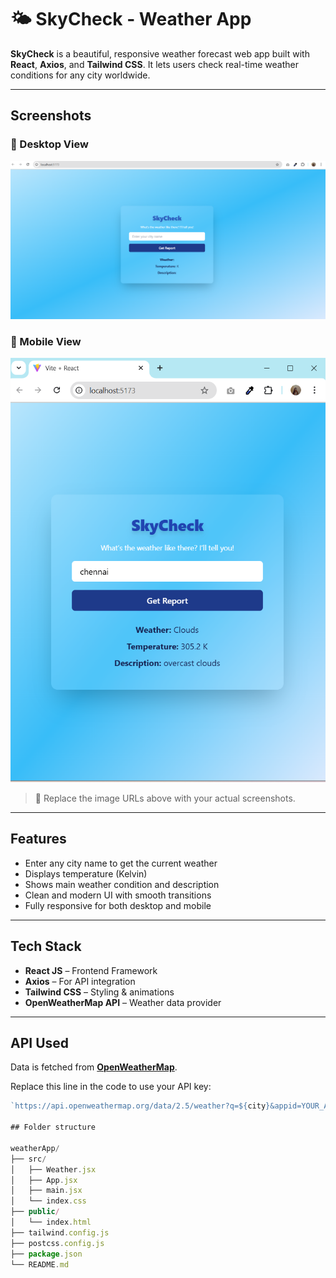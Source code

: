 # 🌤️ SkyCheck - Weather App

**SkyCheck** is a beautiful, responsive weather forecast web app built with **React**, **Axios**, and **Tailwind CSS**. It lets users check real-time weather conditions for any city worldwide.

---

##  Screenshots

### 🔹 Desktop View
![Desktop Screenshot](src/assets/screenshots/DesktopView.png)

### 🔹 Mobile View
![Mobile Screenshot](src\assets\screenshots\MobileView.png)

> 📸 Replace the image URLs above with your actual screenshots.

---

##  Features

-  Enter any city name to get the current weather
-  Displays temperature (Kelvin)
-  Shows main weather condition and description
-  Clean and modern UI with smooth transitions
-  Fully responsive for both desktop and mobile

---

##  Tech Stack

- **React JS** – Frontend Framework
- **Axios** – For API integration
- **Tailwind CSS** – Styling & animations
- **OpenWeatherMap API** – Weather data provider

---

##  API Used

Data is fetched from **[OpenWeatherMap](https://openweathermap.org/api)**.

Replace this line in the code to use your API key:

```js
`https://api.openweathermap.org/data/2.5/weather?q=${city}&appid=YOUR_API_KEY`

## Folder structure 

weatherApp/
├── src/
│   ├── Weather.jsx
│   ├── App.jsx
│   ├── main.jsx
│   └── index.css
├── public/
│   └── index.html
├── tailwind.config.js
├── postcss.config.js
├── package.json
└── README.md
